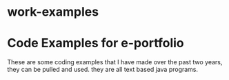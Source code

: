 # work-examples
# Code Examples for e-portfolio

These are some coding examples that I have made over the past two years, they can be pulled and used. they are all text based java programs.
